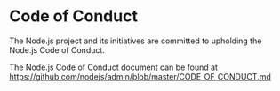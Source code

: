 # Code of Conduct

The Node.js project and its initiatives are committed to upholding the Node.js Code of Conduct.

The Node.js Code of Conduct document can be found at
https://github.com/nodejs/admin/blob/master/CODE_OF_CONDUCT.md
